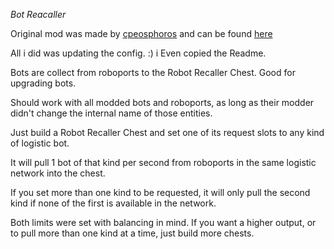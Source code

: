 *Bot Reacaller*

Original mod was made by [cpeosphoros](https://forums.factorio.com/memberlist.php?mode=viewprofile&u=33391) and can be found [here](https://mods.factorio.com/mods/cpeosphoros/CpeBotRecaller)

All i did was updating the config. :) i Even copied the Readme.

Bots are collect from roboports to the Robot Recaller Chest. Good for upgrading bots.

Should work with all modded bots and roboports, as long as their modder didn't change the internal name of those entities.

Just build a Robot Recaller Chest and set one of its request slots to any kind of logistic bot.

It will pull 1 bot of that kind per second from roboports in the same logistic network into the chest.

If you set more than one kind to be requested, it will only pull the second kind if none of the first is available in the network.

Both limits were set with balancing in mind. If you want a higher output, or to pull more than one kind at a time, just build more chests.
